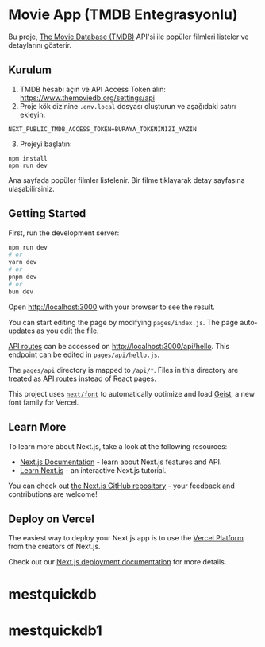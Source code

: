 # Movie App (TMDB Entegrasyonlu)

Bu proje, [The Movie Database (TMDB)](https://www.themoviedb.org/) API'si ile popüler filmleri listeler ve detaylarını gösterir.

## Kurulum

1. TMDB hesabı açın ve API Access Token alın: https://www.themoviedb.org/settings/api
2. Proje kök dizinine `.env.local` dosyası oluşturun ve aşağıdaki satırı ekleyin:

```
NEXT_PUBLIC_TMDB_ACCESS_TOKEN=BURAYA_TOKENINIZI_YAZIN
```

3. Projeyi başlatın:

```
npm install
npm run dev
```

Ana sayfada popüler filmler listelenir. Bir filme tıklayarak detay sayfasına ulaşabilirsiniz.

## Getting Started

First, run the development server:

```bash
npm run dev
# or
yarn dev
# or
pnpm dev
# or
bun dev
```

Open [http://localhost:3000](http://localhost:3000) with your browser to see the result.

You can start editing the page by modifying `pages/index.js`. The page auto-updates as you edit the file.

[API routes](https://nextjs.org/docs/pages/building-your-application/routing/api-routes) can be accessed on [http://localhost:3000/api/hello](http://localhost:3000/api/hello). This endpoint can be edited in `pages/api/hello.js`.

The `pages/api` directory is mapped to `/api/*`. Files in this directory are treated as [API routes](https://nextjs.org/docs/pages/building-your-application/routing/api-routes) instead of React pages.

This project uses [`next/font`](https://nextjs.org/docs/pages/building-your-application/optimizing/fonts) to automatically optimize and load [Geist](https://vercel.com/font), a new font family for Vercel.

## Learn More

To learn more about Next.js, take a look at the following resources:

- [Next.js Documentation](https://nextjs.org/docs) - learn about Next.js features and API.
- [Learn Next.js](https://nextjs.org/learn-pages-router) - an interactive Next.js tutorial.

You can check out [the Next.js GitHub repository](https://github.com/vercel/next.js) - your feedback and contributions are welcome!

## Deploy on Vercel

The easiest way to deploy your Next.js app is to use the [Vercel Platform](https://vercel.com/new?utm_medium=default-template&filter=next.js&utm_source=create-next-app&utm_campaign=create-next-app-readme) from the creators of Next.js.

Check out our [Next.js deployment documentation](https://nextjs.org/docs/pages/building-your-application/deploying) for more details.
# mestquickdb
# mestquickdb1
